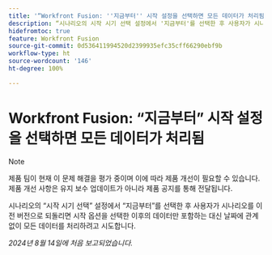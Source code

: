 ```yaml
---
title: '“Workfront Fusion: ''지금부터'' 시작 설정을 선택하면 모든 데이터가 처리됨”'
description: “시나리오의 시작 시기 선택 설정에서 '지금부터'를 선택한 후 사용자가 시나리오를 이전 버전으로 되돌리면 시작 옵션을 선택한 이후의 데이터만 포함하는 대신 날짜에 관계없이 모든 데이터를 처리하려고 시도합니다.”
hidefromtoc: true
feature: Workfront Fusion
source-git-commit: 0d536411994520d2399935efc35cff66290ebf9b
workflow-type: ht
source-wordcount: '146'
ht-degree: 100%

---
```



# Workfront Fusion: “지금부터” 시작 설정을 선택하면 모든 데이터가 처리됨

>[!NOTE]
>
>제품 팀이 현재 이 문제 해결을 평가 중이며 이에 따라 제품 개선이 필요할 수 있습니다. 제품 개선 사항은 유지 보수 업데이트가 아니라 제품 공지를 통해 전달됩니다.

시나리오의 “시작 시기 선택” 설정에서 “지금부터”를 선택한 후 사용자가 시나리오를 이전 버전으로 되돌리면 시작 옵션을 선택한 이후의 데이터만 포함하는 대신 날짜에 관계없이 모든 데이터를 처리하려고 시도합니다.

_2024년 8월 14일에 처음 보고되었습니다._
